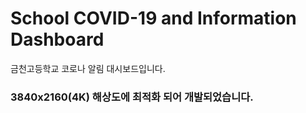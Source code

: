 # School COVID-19 and Information Dashboard
금천고등학교 코로나 알림 대시보드입니다.

### 3840x2160(4K) 해상도에 최적화 되어 개발되었습니다.
